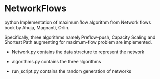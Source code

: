 # NetworkFlows
python Implementation of maximum flow algorithm from Network flows book by Ahuja, Magnanti, Orlin.

Specifically, three algorithms namely Preflow-push, Capacity Scaling and Shortest Path augmenting for maximum-flow problem are implemented.

- Network.py contains the data structure to represent the network

- algorithms.py contains the three algorithms

- run_script.py contains the random generation of networks 

